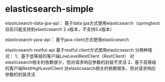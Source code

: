 # elasticsearch-simple

elasticsearch-data-jpa-api：
基于data jpa方式使用elasticsearch（springboot目前只能支持到elasticsearch 2.x版本，不支持5.x版本）

elasticsearch-java-api：
基于java client方式使用elasticsearch

elasticsearch-restful-api
基于restful client方式使用elasticsearch
分两种情况：
1、基于低等级的客户端LowLevelRestClient（RestClient）
    对elasticsearch相关的依赖很少，但对请求响应参数的封装不灵活
2、基于高等级的客户端RestHighLevelClient
    对elasticsearch相关的依赖很多，但对请求响应参数的封装灵活
